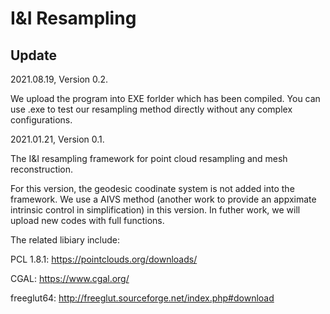 # I&I Resampling

## Update

2021.08.19, Version 0.2.

We upload the program into EXE forlder which has been compiled. You can use .exe to test our resampling method directly without any complex configurations. 

2021.01.21, Version 0.1.

The I&I resampling framework for point cloud resampling and mesh reconstruction.

For this version, the geodesic coodinate system is not added into the framework. We use a AIVS method (another work to provide an appximate intrinsic control in simplification) in this version. In futher work, we will upload new codes with full functions. 

The related libiary include:

PCL 1.8.1:  https://pointclouds.org/downloads/

CGAL:       https://www.cgal.org/

freeglut64: http://freeglut.sourceforge.net/index.php#download  
